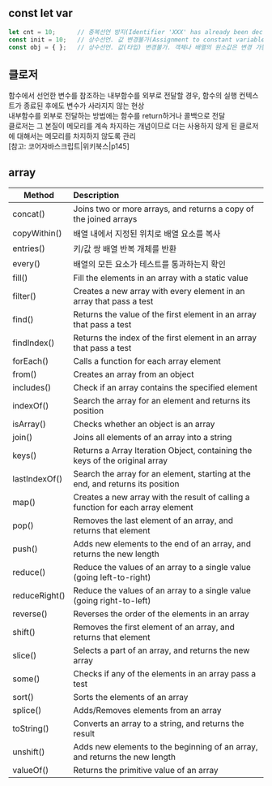 ## const let var
```javascript
let cnt = 10;      // 중복선언 방지(Identifier 'XXX' has already been declared)
const init = 10;   // 상수선언. 값 변경불가(Assignment to constant variable)
const obj = { };   // 상수선언. 값(타입) 변경불가. 객체나 배열의 원소값은 변경 가능
```

## 클로저  
함수에서 선언한 변수를 참조하는 내부함수를 외부로 전달할 경우, 함수의 실행 컨텍스트가 종료된 후에도 변수가 사라지지 않는 현상  
내부함수를 외부로 전달하는 방법에는 함수를 return하거나 콜백으로 전달  
클로저는 그 본질이 메모리를 계속 차지하는 개념이므로 더는 사용하지 않게 된 클로저에 대해서는 메모리를 차지하지 않도록 관리  
[참고: 코어자바스크립트|위키북스|p145]  

## array  

| Method  |	Description  |
| -------------------------------- | :------------------ |
| concat()	    | Joins two or more arrays, and returns a copy of the joined arrays | 
| copyWithin()	| 배열 내에서 지정된 위치로 배열 요소를 복사                          | 
| entries()     | 키/값 쌍 배열 반복 개체를 반환 | 
| every()       | 배열의 모든 요소가 테스트를 통과하는지 확인 | 
| fill()	    | Fill the elements in an array with a static value | 
| filter()	    | Creates a new array with every element in an array that pass a test | 
| find()	    | Returns the value of the first element in an array that pass a test | 
| findIndex()	| Returns the index of the first element in an array that pass a test | 
| forEach()	    | Calls a function for each array element | 
| from()	    | Creates an array from an object | 
| includes()	| Check if an array contains the specified element | 
| indexOf()	    | Search the array for an element and returns its position | 
| isArray()	    | Checks whether an object is an array | 
| join()	    | Joins all elements of an array into a string | 
| keys()	    | Returns a Array Iteration Object, containing the keys of the original array | 
| lastIndexOf()	| Search the array for an element, starting at the end, and returns its position | 
| map()   	    | Creates a new array with the result of calling a function for each array element | 
| pop()	        | Removes the last element of an array, and returns that element | 
| push()	    | Adds new elements to the end of an array, and returns the new length | 
| reduce()	    | Reduce the values of an array to a single value (going left-to-right) | 
| reduceRight() | Reduce the values of an array to a single value (going right-to-left) | 
| reverse()	    | Reverses the order of the elements in an array | 
| shift()	    | Removes the first element of an array, and returns that element | 
| slice()	    | Selects a part of an array, and returns the new array | 
| some()	    | Checks if any of the elements in an array pass a test | 
| sort()	    | Sorts the elements of an array | 
| splice()	    | Adds/Removes elements from an array | 
| toString()	| Converts an array to a string, and returns the result | 
| unshift()	    | Adds new elements to the beginning of an array, and returns the new length | 
| valueOf()	    | Returns the primitive value of an array | 